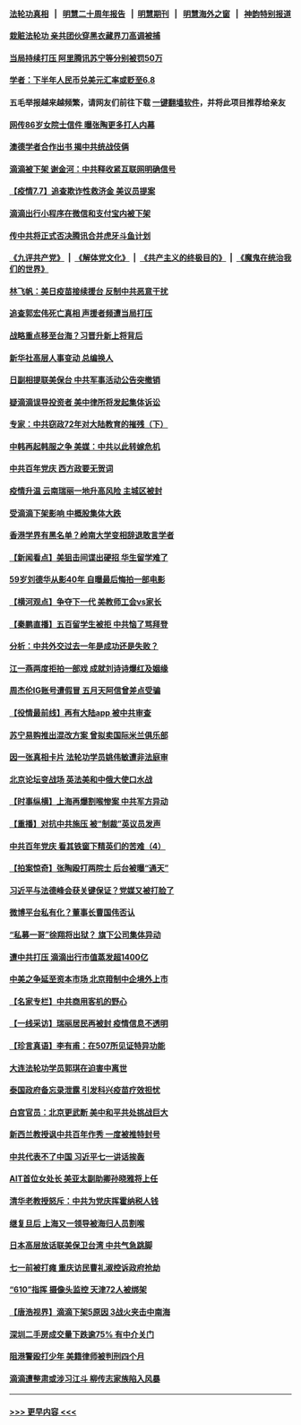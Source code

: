 #### [法轮功真相](https://github.com/gfw-breaker/truth/blob/master/README.md?t=0) &nbsp;&nbsp;|&nbsp;&nbsp; [明慧二十周年报告](https://github.com/gfw-breaker/mh-reports/blob/master/README.md?t=0) &nbsp;&nbsp;|&nbsp;&nbsp;[明慧期刊](https://github.com/gfw-breaker/mh-qikan) &nbsp;&nbsp;|&nbsp;&nbsp; [明慧海外之窗](https://github.com/gfw-breaker/mh-news/blob/master/README.md?t=0) &nbsp;&nbsp;|&nbsp;&nbsp; [神韵特别报道](https://github.com/gfw-breaker/mh-news/blob/master/shenyun.md?t=0)
#### [栽赃法轮功 亲共团伙穿黑衣藏界刀高调被捕](../pages/nsc413/n13073780.md?t=07072151) 
#### [当局持续打压 阿里腾讯苏宁等分别被罚50万](../pages/nsc413/n13073714.md?t=07072151) 
#### [学者：下半年人民币兑美元汇率或贬至6.8](../pages/nsc413/n13073532.md?t=07072151) 
#### 五毛举报越来越频繁，请网友们前往下载 [一键翻墙软件](https://github.com/gfw-breaker/ssr-accounts)，并将此项目推荐给亲友
#### [网传86岁女院士信件 曝张陶更多打人内幕](../pages/nsc413/n13073581.md?t=07072151) 
#### [澳德学者合作出书 揭中共统战伎俩](../pages/nsc413/n13073588.md?t=07072151) 
#### [滴滴被下架 谢金河：中共释收紧互联网明确信号](../pages/nsc413/n13073584.md?t=07072151) 
#### [【疫情7.7】追查欺诈性救济金 美议员提案](../pages/nsc413/n13073459.md?t=07072151) 
#### [滴滴出行小程序在微信和支付宝内被下架](../pages/nsc413/n13073495.md?t=07072151) 
#### [传中共将正式否决腾讯合并虎牙斗鱼计划](../pages/nsc413/n13073200.md?t=07072151) 
#### [《九评共产党》](https://github.com/begood0513/9ping.md/blob/master/README.md) &nbsp;|&nbsp; [《解体党文化》](../../../../jtdwh.md/blob/master/README.md)  &nbsp;|&nbsp; [《共产主义的终极目的》](../../../../gczydzjmd.md/blob/master/README.md) &nbsp;|&nbsp; [《魔鬼在统治我们的世界》](../../../../mgztzwmdsj.md/blob/master/README.md) 
#### [林飞帆：美日疫苗接续援台 反制中共恶意干扰](../pages/nsc413/n13073454.md?t=07072151) 
#### [追查郭宏伟死亡真相 声援者频遭当局打压](../pages/nsc413/n13072915.md?t=07072151) 
#### [战略重点移至台海？习晋升新上将背后](../pages/nsc413/n13073371.md?t=07072151) 
#### [新华社高层人事变动 总编换人](../pages/nsc413/n13073185.md?t=07072151) 
#### [日副相提联美保台 中共军事活动公告突撤销](../pages/nsc413/n13073073.md?t=07072151) 
#### [疑滴滴误导投资者 美中律所将发起集体诉讼](../pages/nsc413/n13072847.md?t=07072151) 
#### [专家：中共窃政72年对大陆教育的摧残（下）](../pages/nsc413/n13072674.md?t=07072151) 
#### [中韩再起韩服之争 美媒：中共以此转嫁危机](../pages/nsc413/n13072062.md?t=07072151) 
#### [中共百年党庆 西方政要无贺词](../pages/nsc413/n13071949.md?t=07072151) 
#### [疫情升温 云南瑞丽一地升高风险 主城区被封](../pages/nsc413/n13072943.md?t=07072151) 
#### [受滴滴下架影响 中概股集体大跌](../pages/nsc413/n13072702.md?t=07072151) 
#### [香港学界有黑名单？岭南大学变相辞退敢言学者](../pages/nsc413/n13072523.md?t=07072151) 
#### [【新闻看点】美狙击间谍出硬招 华生留学难了](../pages/nsc413/n13072489.md?t=07072151) 
#### [59岁刘德华从影40年 自曝最后悔拍一部电影](../pages/nsc413/n13072561.md?t=07072151) 
#### [【横河观点】争夺下一代 美教师工会vs家长](../pages/nsc413/n13072578.md?t=07072151) 
#### [【秦鹏直播】五百留学生被拒 中共恼了骂拜登](../pages/nsc413/n13072502.md?t=07072151) 
#### [分析：中共外交过去一年是成功还是失败？](../pages/nsc413/n13072411.md?t=07072151) 
#### [江一燕两度拒拍一部戏 成就刘诗诗爆红及姻缘](../pages/nsc413/n13072394.md?t=07072151) 
#### [周杰伦IG账号遭假冒 五月天阿信曾差点受骗](../pages/nsc413/n13072283.md?t=07072151) 
#### [【役情最前线】再有大陆app 被中共审查](../pages/nsc413/n13072319.md?t=07072151) 
#### [苏宁易购推出混改方案 曾拟卖国际米兰俱乐部](../pages/nsc413/n13072484.md?t=07072151) 
#### [因一张真相卡片 法轮功学员姚伟敏遭非法庭审](../pages/nsc413/n13072119.md?t=07072151) 
#### [北京论坛变战场 英法美和中俄大使口水战](../pages/nsc413/n13072380.md?t=07072151) 
#### [【时事纵横】上海再爆割喉惨案 中共军方异动](../pages/nsc413/n13072448.md?t=07072151) 
#### [【重播】对抗中共施压 被“制裁”英议员发声](../pages/nsc413/n13072480.md?t=07072151) 
#### [中共百年党庆 看其铁窗下精英们的苦难（4）](../pages/nsc413/n13071329.md?t=07072151) 
#### [【拍案惊奇】张陶殴打两院士 后台被曝“通天”](../pages/nsc413/n13070496.md?t=07072151) 
#### [习近平与法德峰会获关键保证？党媒又被打脸了](../pages/nsc413/n13072236.md?t=07072151) 
#### [微博平台私有化？董事长曹国伟否认](../pages/nsc413/n13072323.md?t=07072151) 
#### [“私募一哥”徐翔将出狱？ 旗下公司集体异动](../pages/nsc413/n13072364.md?t=07072151) 
#### [遭中共打压 滴滴出行市值蒸发超1400亿](../pages/nsc413/n13072075.md?t=07072151) 
#### [中美之争延至资本市场 北京箝制中企境外上市](../pages/nsc413/n13072271.md?t=07072151) 
#### [【名家专栏】中共商用客机的野心](../pages/nsc413/n13071673.md?t=07072151) 
#### [【一线采访】瑞丽居民再被封 疫情信息不透明](../pages/nsc413/n13071978.md?t=07072151) 
#### [【珍言真语】李有甫：在507所见证特异功能](../pages/nsc413/n13071988.md?t=07072151) 
#### [大连法轮功学员郭琪在迫害中离世](../pages/nsc413/n13068800.md?t=07072151) 
#### [泰国政府备忘录泄露 引发科兴疫苗疗效担忧](../pages/nsc413/n13071982.md?t=07072151) 
#### [白宫官员：北京更武断 美中和平共处挑战巨大](../pages/nsc413/n13071990.md?t=07072151) 
#### [新西兰教授讽中共百年作秀 一度被推特封号](../pages/nsc413/n13072054.md?t=07072151) 
#### [中共代表不了中国 习近平七一讲话挨轰](../pages/nsc413/n13071635.md?t=07072151) 
#### [AIT首位女处长 美亚太副助卿孙晓雅将上任](../pages/nsc413/n13071766.md?t=07072151) 
#### [清华老教授怒斥：中共为党庆挥霍纳税人钱](../pages/nsc413/n13071430.md?t=07072151) 
#### [继复旦后 上海又一领导被海归人员割喉](../pages/nsc413/n13071787.md?t=07072151) 
#### [日本高层放话联美保卫台湾 中共气急跳脚](../pages/nsc413/n13071775.md?t=07072151) 
#### [七一前被打瘫 重庆访民曹礼淑控诉政府抢劫](../pages/nsc413/n13070844.md?t=07072151) 
#### [“610”指挥 摄像头监控 天津72人被绑架](../pages/nsc413/n13069798.md?t=07072151) 
#### [【唐浩视界】滴滴下架5原因 3战火夹击中南海](../pages/nsc413/n13071502.md?t=07072151) 
#### [深圳二手房成交量下跌逾75% 有中介关门](../pages/nsc413/n13071090.md?t=07072151) 
#### [阻港警殴打少年 美籍律师被判刑四个月](../pages/nsc413/n13071695.md?t=07072151) 
#### [滴滴遭整肃或涉习江斗 柳传志家族陷入风暴](../pages/nsc413/n13070937.md?t=07072151) 

----
#### [ >>> 更早内容 <<< ](../indexes/nsc413-earlier.md)
